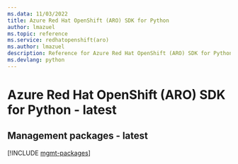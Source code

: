 ```yaml
---
ms.data: 11/03/2022
title: Azure Red Hat OpenShift (ARO) SDK for Python
author: lmazuel
ms.topic: reference
ms.service: redhatopenshift(aro)
ms.author: lmazuel
description: Reference for Azure Red Hat OpenShift (ARO) SDK for Python
ms.devlang: python
---
```

# Azure Red Hat OpenShift (ARO) SDK for Python - latest

## Management packages - latest
[!INCLUDE [mgmt-packages](red-hat-openshift-(aro)-mgmt-index.md)]